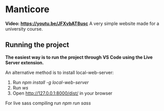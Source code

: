 # Manticore
**Video: https://youtu.be/JFXvbAT8usc**
A very simple website made for a university course.

## Running the project
**The easiest way is to run the project through VS Code using the Live Server extension.**

An alternative method is to install local-web-server:
1. Run *npm install -g local-web-server*
2. Run *ws*
3. Open http://127.0.0.1:8000/dist/ in your browser

For live sass compiling run *npm run sass*
